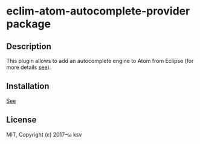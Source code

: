 # eclim-atom-autocomplete-provider package

## Description

This plugin allows to add an autocomplete engine to Atom from Eclipse (for more details [see](http://eclim.org/install.html)).

## Installation

[See](http://eclim.org/install.html)

## License

MIT, Copyright (c) 2017–ω ksv